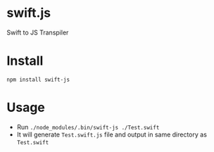 # swift.js

Swift to JS Transpiler

# Install

`npm install swift-js`

# Usage

* Run `./node_modules/.bin/swift-js ./Test.swift`
* It will generate `Test.swift.js` file and output in same directory as `Test.swift`
